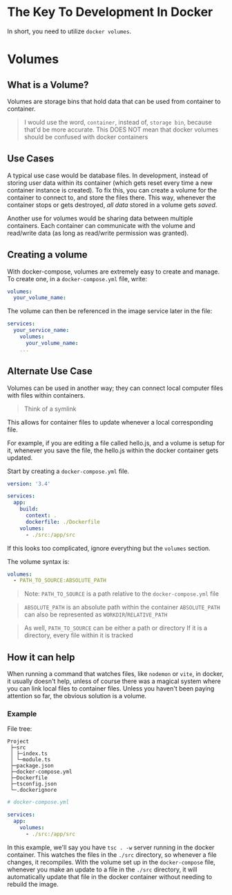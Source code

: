 # The Key To Development In Docker

In short, you need to utilize `docker volumes`.

# Volumes

## What is a Volume?

Volumes are storage bins that hold data that can be used from container to
container.

> I would use the word, `container`, instead of, `storage bin`, because that'd
> be more accurate. This DOES NOT mean that docker volumes should be confused
> with docker containers

## Use Cases

A typical use case would be database files. In development, instead of storing
user data within its container (which gets reset every time a new container
instance is created). To fix this, you can create a volume for the container to
connect to, and store the files there. This way, whenever the container stops or
gets destroyed, _all data_ stored in a volume gets _saved_.

Another use for volumes would be sharing data between multiple containers. Each
container can communicate with the volume and read/write data (as long as
read/write permission was granted).

## Creating a volume

With docker-compose, volumes are extremely easy to create and manage. To create
one, in a `docker-compose.yml` file, write:

```yaml
volumes:
  your_volume_name:
```

The volume can then be referenced in the image service later in the file:

```yaml
services:
  your_service_name:
    volumes:
      your_volume_name:
    ...
```

## Alternate Use Case

Volumes can be used in another way; they can connect local computer files with
files within containers.

> Think of a symlink

This allows for container files to update whenever a local corresponding file.

For example, if you are editing a file called hello.js, and a volume is setup
for it, whenever you save the file, the hello.js within the docker container
gets updated.

Start by creating a `docker-compose.yml` file.

```yaml
version: '3.4'

services:
  app:
    build:
      context: .
      dockerfile: ./Dockerfile
    volumes:
      - ./src:/app/src
```

If this looks too complicated, ignore everything but the `volumes` section.

The volume syntax is:

```yaml
volumes:
  - PATH_TO_SOURCE:ABSOLUTE_PATH
```

> Note: `PATH_TO_SOURCE` is a path relative to the `docker-compose.yml` file

> `ABSOLUTE_PATH` is an absolute path within the container `ABSOLUTE_PATH` can
> also be represented as `WORKDIR`/`RELATIVE_PATH`

> As well, `PATH_TO_SOURCE` can be either a path or directory If it is a
> directory, every file within it is tracked

## How it can help

When running a command that watches files, like `nodemon` or `vite`, in docker,
it usually doesn't help, unless of course there was a magical system where you
can link local files to container files. Unless you haven't been paying
attention so far, the obvious solution is a volume.

### Example

File tree:

```
Project
 ├─src
 │ ├─index.ts
 │ └─module.ts
 ├─package.json
 ├─docker-compose.yml
 ├─Dockerfile
 ├─tsconfig.json
 └─.dockerignore
```

```yaml
# docker-compose.yml

services:
  app:
    volumes:
      - ./src:/app/src
```

In this example, we'll say you have `tsc . -w` server running in the docker
container. This watches the files in the `./src` directory, so whenever a file
changes, it recompiles. With the volume set up in the `docker-compose` file,
whenever you make an update to a file in the `./src` directory, it will
automatically update that file in the docker container without needing to
rebuild the image.
